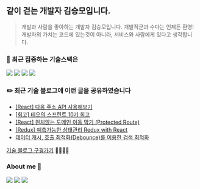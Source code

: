 <!--
**endmoseung/endmoseung** is a ✨ _special_ ✨ repository because its `README.md` (this file) appears on your GitHub profile.


Here are some ideas to get you started:

- 🔭 I’m currently working on ...
- 🌱 I’m currently learning ...
- 👯 I’m looking to collaborate on ...
- 🤔 I’m looking for help with ...
- 💬 Ask me about ...
- 📫 How to reach me: ...
- 😄 Pronouns: ...
- ⚡ Fun fact: ...
-->

## 같이 걷는 개발자 김승모입니다.
> 개발과 사람을 좋아하는 개발자 김승모입니다. 개발직군과 수다는 언제든 환영!<br/>
> 개발자의 가치는 코드에 있는것이 아니라, 서비스와 사람에게 있다고 생각합니다.
### 🎯 최근 집중하는 기술스택은 
<div>
  <img src="https://img.shields.io/badge/JavaScript-yellow?style=for-the-badge&logo=TypeScript&logoColor=black">
  <img src="https://img.shields.io/badge/TypeScript-blue?style=for-the-badge&logo=TypeScript&logoColor=black">
  <img src="https://img.shields.io/badge/React.js-skyblue?style=for-the-badge&logo=React&logoColor=black">
  <img src="https://img.shields.io/badge/redux-764ABC?style=for-the-badge&logo=redux&logoColor=white">
</div>

### ✏️ 최근 기술 블로그에 이런 글을 공유하였습니다
<!-- https://github.com/gautamkrishnar/blog-post-workflow -->
<!-- BLOG-POST-LIST:START -->
- [[React] 다음 주소 API 사용해보기](https://velog.io/@endmoseung/%EB%A6%AC%EC%95%A1%ED%8A%B8%EB%8B%A4%EC%9D%8C-%EC%A3%BC%EC%86%8C-API-%EC%82%AC%EC%9A%A9%ED%95%B4%EB%B3%B4%EA%B8%B0)
- [[회고] 테오의 스프린트 10기 회고](https://velog.io/@endmoseung/%ED%85%8C%EC%98%A4%EC%9D%98-%EC%8A%A4%ED%94%84%EB%A6%B0%ED%8A%B8-10%EA%B8%B0-%ED%9A%8C%EA%B3%A0)
- [[React] 원치않는 도메인 이동 막기 (Protected Route)](https://velog.io/@endmoseung/%EC%9B%90%EC%B9%98%EC%95%8A%EB%8A%94-%EB%8F%84%EB%A9%94%EC%9D%B8-%EC%9D%B4%EB%8F%99-%EB%A7%89%EA%B8%B0Protected-Route)
- [[Redux] 예측가능한 상태관리 Redux with React](https://velog.io/@endmoseung/%EC%98%88%EC%B8%A1%EA%B0%80%EB%8A%A5%ED%95%9C-%EC%83%81%ED%83%9C%EA%B4%80%EB%A6%AC-Redux-with-React)
- [데이터 캐시, 호출 최적화(Debounce)를 이용한 검색 최적화](https://velog.io/@endmoseung/%EB%8D%B0%EC%9D%B4%ED%84%B0-%EC%BA%90%EC%8B%9C-%ED%98%B8%EC%B6%9C-%EC%B5%9C%EC%A0%81%ED%99%94Debounce%EB%A5%BC-%EC%9D%B4%EC%9A%A9%ED%95%9C-%EA%B2%80%EC%83%89-%EC%B5%9C%EC%A0%81%ED%99%94)
<!-- BLOG-POST-LIST:END -->
[기술 블로그 구경가기](https://velog.io/@endmoseung)  🏃🏻‍♀️💨

### About me 💞️
<a href="https://velog.io/@endmoseung" target="_blank"><img src="https://img.shields.io/badge/Velog-20C997?style=flat-square&logo=velog&logoColor=white"/></a>
<a href="https://www.instagram.com/mo___seung_2/" target="_blank"><img src="https://img.shields.io/badge/Instagram-E4405F?style=flat-square&logo=instagram&logoColor=white"/></a>
<a href="https://www.linkedin.com/in/%EC%8A%B9%EB%AA%A8-%EA%B9%80-848b2b242/" target="_blank"><img src="https://img.shields.io/badge/LinkedIn-0966c2?style=flat-square&logo=linkedin&logoColor=white"/></a>
